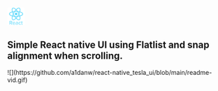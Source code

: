#
<a href="https://reactjs.org/" target="_blank"> <img src="https://raw.githubusercontent.com/devicons/devicon/master/icons/react/react-original-wordmark.svg" alt="react" width="40" height="40"/> </a>

<h2>Simple React native UI using Flatlist and snap alignment when scrolling.</h2>
![](https://github.com/a1danw/react-native_tesla_ui/blob/main/readme-vid.gif)





